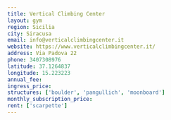 ```yaml
---
title: Vertical Climbing Center
layout: gym
region: Sicilia
city: Siracusa
email: info@verticalclimbingcenter.it
website: https://www.verticalclimbingcenter.it/
address: Via Padova 22
phone: 3407308976
latitude: 37.1264837
longitude: 15.223223
annual_fee: 
ingress_price: 
structures: ['boulder', 'pangullich', 'moonboard']
monthly_subscription_price: 
rent: ['scarpette']
---
```


